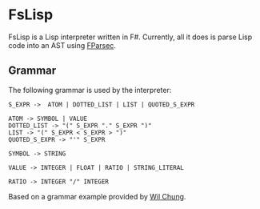 # FsLisp

FsLisp is a Lisp interpreter written in F#. Currently, all it does is parse Lisp code into an AST using [FParsec](https://github.com/stephan-tolksdorf/fparsec).

## Grammar

The following grammar is used by the interpreter:

```
S_EXPR ->  ATOM | DOTTED_LIST | LIST | QUOTED_S_EXPR

ATOM -> SYMBOL | VALUE
DOTTED_LIST -> "(" S_EXPR "." S_EXPR ")"
LIST -> "(" S_EXPR < S_EXPR > ")"
QUOTED_S_EXPR -> "'" S_EXPR

SYMBOL -> STRING

VALUE -> INTEGER | FLOAT | RATIO | STRING_LITERAL

RATIO -> INTEGER "/" INTEGER
```

Based on a grammar example provided by [Wil Chung](https://iamwilhelm.github.io/bnf-examples/lisp).
